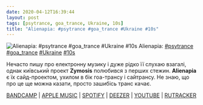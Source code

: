 ```yaml
---
date: 2020-04-12T16:39:44
layout: post
tags: [psytrance, goa_trance, Ukraine, 10s]
title: "Alienapia: #psytrance #goa_trance #Ukraine #10s"
---
```

![Alienapia: #psytrance #goa_trance #Ukraine #10s](https://res.cloudinary.com/vast-space-unexplored/image/upload/q_auto,dpr_auto,w_auto/photos/photo_942_12-04-2020_16-39-44.jpg)
Alienapia: [#psytrance](/tags/#psytrance) [#goa_trance](/tags/#goa_trance) [#Ukraine](/tags/#Ukraine) [#10s](/tags/#10s)

Нечасто пишу про електронну музику і дуже рідко її слухаю взагалі, однак київський проект **Zymosis** полюбився з перших стежин. **Alienapia** є їх сайд-проектом, ухилом в бік гоа-трансу і сайтрансу.  Не знаю, що про це ще можна казати, просто зашибісь транс качає.

[BANDCAMP](https://spacebabyrecords.bandcamp.com/album/alienapia-goapocalipsis) \| [APPLE MUSIC](https://music.apple.com/us/album/goapocalipsis/507656357) \| [SPOTIFY](https://open.spotify.com/album/2OiaWYEdWPSVuqWRebns2u) \| [DEEZER](https://www.deezer.com/album/2782281?utm_source=deezer&amp;utm_content=album-2782281&amp;utm_term=1601611822_1586698666&amp;utm_medium=web) \| [YOUTUBE](https://www.youtube.com/playlist?list=PL7B74084FBD297217) \| [RUTRACKER](https://rutracker.org/forum/viewtopic.php?t=3039107)